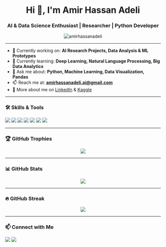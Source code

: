 <h1 align="center">Hi 👋, I'm Amir Hassan Adeli</h1>
<h3 align="center">AI & Data Science Enthusiast | Researcher | Python Developer</h3>

<p align="center">
  <img src="https://komarev.com/ghpvc/?username=amirhassanadeli&label=Profile%20views&color=0e75b6&style=flat" alt="amirhassanadeli" />
</p>

---

- 🔭 Currently working on: **AI Research Projects, Data Analysis & ML Prototypes**  
- 🌱 Currently learning: **Deep Learning, Natural Language Processing, Big Data Analytics**  
- 💬 Ask me about: **Python, Machine Learning, Data Visualization, Pandas**  
- 📫 Reach me at: **amirhassanadeli.ai@gmail.com**  
- 💼 More about me on [LinkedIn](https://linkedin.com/in/amirhassanadeli) & [Kaggle](https://www.kaggle.com/amirhassanadeli)

---

### 🛠️ Skills & Tools

<p align="left">
  <img src="https://img.shields.io/badge/Python-3776AB?style=for-the-badge&logo=python&logoColor=white"/>
  <img src="https://img.shields.io/badge/Pandas-150458?style=for-the-badge&logo=pandas&logoColor=white"/>
  <img src="https://img.shields.io/badge/Numpy-013243?style=for-the-badge&logo=numpy&logoColor=white"/>
  <img src="https://img.shields.io/badge/Matplotlib-11557c?style=for-the-badge&logo=matplotlib&logoColor=white"/>
  <img src="https://img.shields.io/badge/Seaborn-3776AB?style=for-the-badge"/>
  <img src="https://img.shields.io/badge/Scikit--learn-F7931E?style=for-the-badge&logo=scikit-learn&logoColor=white"/>
  <img src="https://img.shields.io/badge/SQL-4479A1?style=for-the-badge&logo=postgresql&logoColor=white"/>
</p>

---

### 🏆 GitHub Trophies

<p align="center">
  <img src="https://github-profile-trophy.vercel.app/?username=amirhassanadeli&theme=onedark&margin-w=15&margin-h=15" />
</p>

---

### 📊 GitHub Stats

<p align="center">
  <img src="https://github-readme-stats.vercel.app/api?username=amirhassanadeli&show_icons=true&theme=radical" />
</p>

---

### 🔥 GitHub Streak

<p align="center">
  <img src="https://streak-stats.demolab.com?user=amirhassanadeli&theme=dark&hide_border=false" />
</p>

---

### 📫 Connect with Me

<p align="left">
  <a href="https://linkedin.com/in/amirhassanadeli" target="blank"><img src="https://img.shields.io/badge/LinkedIn-0077B5?style=for-the-badge&logo=linkedin&logoColor=white" /></a>
  <a href="mailto:amirhassanadeli.ai@gmail.com"><img src="https://img.shields.io/badge/Gmail-D14836?style=for-the-badge&logo=gmail&logoColor=white" /></a>
</p>
